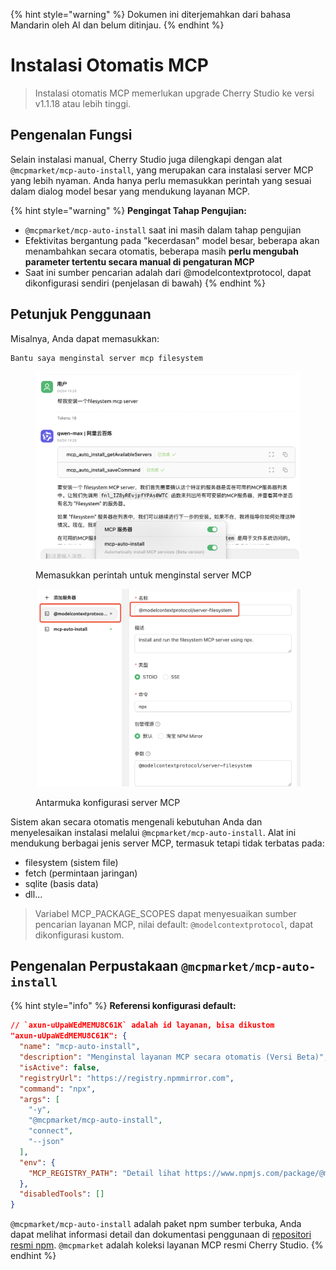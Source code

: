 
{% hint style="warning" %}
Dokumen ini diterjemahkan dari bahasa Mandarin oleh AI dan belum ditinjau.
{% endhint %}

# Instalasi Otomatis MCP

> Instalasi otomatis MCP memerlukan upgrade Cherry Studio ke versi v1.1.18 atau lebih tinggi.

## Pengenalan Fungsi

Selain instalasi manual, Cherry Studio juga dilengkapi dengan alat `@mcpmarket/mcp-auto-install`, yang merupakan cara instalasi server MCP yang lebih nyaman. Anda hanya perlu memasukkan perintah yang sesuai dalam dialog model besar yang mendukung layanan MCP.

{% hint style="warning" %}
**Pengingat Tahap Pengujian:**

* `@mcpmarket/mcp-auto-install` saat ini masih dalam tahap pengujian
* Efektivitas bergantung pada "kecerdasan" model besar, beberapa akan menambahkan secara otomatis, beberapa masih **perlu mengubah parameter tertentu secara manual di pengaturan MCP**
* Saat ini sumber pencarian adalah dari @modelcontextprotocol, dapat dikonfigurasi sendiri (penjelasan di bawah)
{% endhint %}

## Petunjuk Penggunaan

Misalnya, Anda dapat memasukkan:

```
Bantu saya menginstal server mcp filesystem
```

<figure><img src="../../.gitbook/assets/mcp-auto-install_shot1.png" alt=""><figcaption><p>Memasukkan perintah untuk menginstal server MCP</p></figcaption></figure>

<figure><img src="../../.gitbook/assets/mcp-auto-install_shot2.png" alt=""><figcaption><p>Antarmuka konfigurasi server MCP</p></figcaption></figure>

Sistem akan secara otomatis mengenali kebutuhan Anda dan menyelesaikan instalasi melalui `@mcpmarket/mcp-auto-install`. Alat ini mendukung berbagai jenis server MCP, termasuk tetapi tidak terbatas pada:

* filesystem (sistem file)
* fetch (permintaan jaringan)
* sqlite (basis data)
* dll...

> Variabel MCP_PACKAGE_SCOPES dapat menyesuaikan sumber pencarian layanan MCP, nilai default: `@modelcontextprotocol`, dapat dikonfigurasi kustom.

## Pengenalan Perpustakaan `@mcpmarket/mcp-auto-install`

{% hint style="info" %}
**Referensi konfigurasi default:**

```json
// `axun-uUpaWEdMEMU8C61K` adalah id layanan, bisa dikustom
"axun-uUpaWEdMEMU8C61K": {
  "name": "mcp-auto-install",
  "description": "Menginstal layanan MCP secara otomatis (Versi Beta)",
  "isActive": false,
  "registryUrl": "https://registry.npmmirror.com",
  "command": "npx",
  "args": [
    "-y",
    "@mcpmarket/mcp-auto-install",
    "connect",
    "--json"
  ],
  "env": {
    "MCP_REGISTRY_PATH": "Detail lihat https://www.npmjs.com/package/@mcpmarket/mcp-auto-install"
  },
  "disabledTools": []
}
```

`@mcpmarket/mcp-auto-install` adalah paket npm sumber terbuka, Anda dapat melihat informasi detail dan dokumentasi penggunaan di [repositori resmi npm](https://www.npmjs.com/package/@mcpmarket/mcp-auto-install). `@mcpmarket` adalah koleksi layanan MCP resmi Cherry Studio.
{% endhint %}
